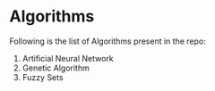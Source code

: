 # Algorithms
Following is the list of Algorithms present in the repo:

1. Artificial Neural Network
2. Genetic Algorithm
3. Fuzzy Sets
